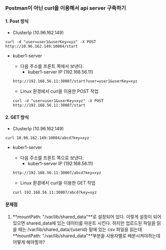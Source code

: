 ### Postman이 아닌 curl을 이용해서 api server 구축하기

#### 1. Post 방식

- ClusterIp (10.96.162.149)

```
curl -d "user=user1&userKey=xyz" -X POST http://10.96.162.149:10004/start
```

- kuber1-server
  
  - 다음 주소를 프론트 쪽에서 보낸다.
    - kuber1-server IP (192.168.56.11)
  
  ```
  http://192.168.56.11:30007/start?user=user1&userKey=xyz
  ```
  
  - Linux 환경에서 curl을 이용한 POST 작업
  
  ```
  curl -d "user=user1&userKey=xyz" -X POST http://192.168.56.11:30007/start
  ```
  
  

#### 2. GET 방식



- ClusterIp (10.96.162.149)

```
curl 10.96.162.149:10004/abcd?key=xyz
```

- kuber1-server
  
  - 다음 주소를 프론트 쪽으로 보낸다.
    - kuber1-server IP (192.168.56.11)
  
  ```
  http://192.168.56.11:30007/abcd?key=xyz
  ```
  
  - Linux 환경에서 curl을 이용한 GET 작업
  
  ```
  curl 192.168.56.11:30007/abcd?key=xyz
  ```
  
  
  
  

#### 문제점

1. **mountPath: "/var/lib/shared_data"**로 설정되어 있다. 이렇게 설정이 되어있으면 shared_data에 있는 데이터를 마운트 시킨다. 하지만 업로드된 파일을 읽을 때는 /var/lib/shared_data/{userid} 밑에 있는 csv 파일을 읽는데  **mountPath: "/var/lib/shared_data"**부분을 사용자별로 배분시켜야하는데 어떻게 해야할까?









